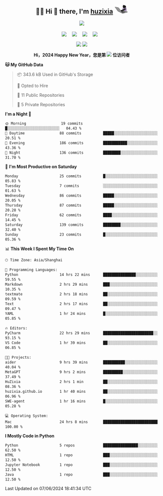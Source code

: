 <div align="center">

## :woman_technologist: Hi 👋 there, I'm [huzixia](https://huzixia.github.io/) <img height="30" src="images/work.gif" />

  <!-- dynamic typing effect 动态打字效果 -->
  <div>
    <a href="https://huzixia.github.io/">
      <img src="https://readme-typing-svg.demolab.com?font=Fira+Code&pause=1000&width=435&lines=console.log(%22Hello%2C%20World%22);胡同学祝您心想事成!&center=true&size=27" />
    </a>
  </div>

  <div>&nbsp;</div>

  <!-- profile logo 个人资料徽标 -->
  <div>
    <a href="https://huzixia.github.io/"><img src="https://img.shields.io/badge/Website-博客-orange" /></a>&emsp;
    <a href="https://www.zhihu.com/people/hu-zi-xia-91"><img src="https://img.shields.io/badge/ZhiHu-知乎-blue" /></a>&emsp;
    <a href="https://twitter.com/zixia80631/"><img src="https://img.shields.io/badge/Twitter-推特-black" /></a>&emsp;
    <a href="https://github.com/HuZixia/Text2Video/assets/38995480/244e64be-3dc4-46bb-8aff-523d8a235a1e"><img src="https://img.shields.io/badge/WeChat-微信-07c160" /></a>&emsp;

  </div>

[//]: # (### Github Stats)

 <p>
   <img src="https://github-readme-stats.vercel.app/api?username=HuZixia&rank_icon=github&theme=react&border_color=61dafb&hide_border=true" />
   <img src="https://github-readme-stats.vercel.app/api/top-langs/?username=HuZixia&hide=c%23,powershell,Mathematica,Ruby,Objective-C,Objective-C%2b%2b,Cuda&title_color=61dafb&text_color=ffffff&icon_color=61dafb&bg_color=20232a&langs_count=8&layout=compact&border_color=61dafb&hide_border=true&size_weight=0.5&count_weight=0.5" />
 </p>

</div>

<div align="center"><b>Hi，2024 Happy New Year，您是第 <img src="https://profile-counter.glitch.me/HuZixia/count.svg"></img> 位访问者</b></div>


[//]: # (*   Github Stats)
[//]: # (![Top Langs]&#40;https://github-readme-stats.vercel.app/api/top-langs/?username=HuZixia\&layout=compact&#41;)
[//]: # (![HuZixia's GitHub stats]&#40;https://github-readme-stats.vercel.app/api?username=HuZixia\&rank_icon=github&theme=tokyonight&#41;)


<!--START_SECTION:waka-->
**🐱 My GitHub Data** 

> 📦 343.6 kB Used in GitHub's Storage 
 > 
> 💼 Opted to Hire
 > 
> 📜 11 Public Repositories 
 > 
> 🔑 5 Private Repositories 
 > 
**I'm a Night 🦉** 

```text
🌞 Morning                19 commits          █░░░░░░░░░░░░░░░░░░░░░░░░   04.43 % 
🌆 Daytime                88 commits          █████░░░░░░░░░░░░░░░░░░░░   20.51 % 
🌃 Evening                186 commits         ███████████░░░░░░░░░░░░░░   43.36 % 
🌙 Night                  136 commits         ████████░░░░░░░░░░░░░░░░░   31.70 % 
```
📅 **I'm Most Productive on Saturday** 

```text
Monday                   25 commits          █░░░░░░░░░░░░░░░░░░░░░░░░   05.83 % 
Tuesday                  7 commits           ░░░░░░░░░░░░░░░░░░░░░░░░░   01.63 % 
Wednesday                86 commits          █████░░░░░░░░░░░░░░░░░░░░   20.05 % 
Thursday                 87 commits          █████░░░░░░░░░░░░░░░░░░░░   20.28 % 
Friday                   62 commits          ████░░░░░░░░░░░░░░░░░░░░░   14.45 % 
Saturday                 139 commits         ████████░░░░░░░░░░░░░░░░░   32.40 % 
Sunday                   23 commits          █░░░░░░░░░░░░░░░░░░░░░░░░   05.36 % 
```


📊 **This Week I Spent My Time On** 

```text
🕑︎ Time Zone: Asia/Shanghai

💬 Programming Languages: 
Python                   14 hrs 22 mins      ███████████████░░░░░░░░░░   59.55 % 
Markdown                 2 hrs 29 mins       ███░░░░░░░░░░░░░░░░░░░░░░   10.35 % 
textmate                 2 hrs 18 mins       ██░░░░░░░░░░░░░░░░░░░░░░░   09.59 % 
Text                     2 hrs 17 mins       ██░░░░░░░░░░░░░░░░░░░░░░░   09.47 % 
YAML                     1 hr 24 mins        █░░░░░░░░░░░░░░░░░░░░░░░░   05.85 % 

🔥 Editors: 
PyCharm                  22 hrs 29 mins      ███████████████████████░░   93.15 % 
VS Code                  1 hr 39 mins        ██░░░░░░░░░░░░░░░░░░░░░░░   06.85 % 

🐱‍💻 Projects: 
aider                    9 hrs 39 mins       ██████████░░░░░░░░░░░░░░░   40.04 % 
MetaGPT                  9 hrs 2 mins        █████████░░░░░░░░░░░░░░░░   37.49 % 
HuZixia                  2 hrs 1 min         ██░░░░░░░░░░░░░░░░░░░░░░░   08.36 % 
huzixia.github.io        1 hr 40 mins        ██░░░░░░░░░░░░░░░░░░░░░░░   06.96 % 
SWE-agent                1 hr 16 mins        █░░░░░░░░░░░░░░░░░░░░░░░░   05.28 % 

💻 Operating System: 
Mac                      24 hrs 8 mins       █████████████████████████   100.00 % 
```

**I Mostly Code in Python** 

```text
Python                   5 repos             ████████████████░░░░░░░░░   62.50 % 
HTML                     1 repo              ███░░░░░░░░░░░░░░░░░░░░░░   12.50 % 
Jupyter Notebook         1 repo              ███░░░░░░░░░░░░░░░░░░░░░░   12.50 % 
Java                     1 repo              ███░░░░░░░░░░░░░░░░░░░░░░   12.50 % 
```




 Last Updated on 07/06/2024 18:41:34 UTC
<!--END_SECTION:waka-->


<!--
**HuZixia/HuZixia** is a ✨ _special_ ✨ repository because its `README.md` (this file) appears on your GitHub profile.

Here are some ideas to get you started:

- 🔭 I’m currently working on ...
- 🌱 I’m currently learning ...
- 👯 I’m looking to collaborate on ...
- 🤔 I’m looking for help with ...
- 💬 Ask me about ...
- 📫 How to reach me: ...
- 😄 Pronouns: ...
- ⚡ Fun fact: ...
-->
